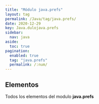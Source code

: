 ```yaml
---
title: "Módulo java.prefs"
layout: tag
permalink: /Java/tag/java.prefs/
date: 2020-12-29
key: Java.dulojava.prefs
sidebar: 
  nav: java
aside: 
  toc: true
pagination: 
  enabled: true
  tag: "java.prefs"
  permalink: /:num/
---
```


<h2>Elementos</h2>
Todos los elementos del modulo <strong>java.prefs</strong>
